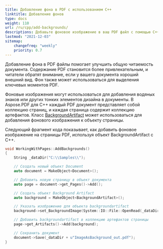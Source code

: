 ```yaml
---
title: Добавление фона в PDF с использованием C++
linktitle: Добавление фонов
type: docs
weight: 110
url: /ru/cpp/add-backgrounds/
descriptions: Добавьте фоновое изображение в ваш PDF файл с помощью C++. Используйте объект BackgroundArtifact.
lastmod: "2021-12-03"
sitemap:
    changefreq: "weekly"
    priority: 0.7
---
```


Добавление фона в PDF файлы помогает улучшить общую читаемость документа. Содержание PDF становится более привлекательным, и читатели обратят внимание, если у вашего документа хороший внешний вид. Фон также может использоваться для выделения ключевых моментов PDF.

Фоновые изображения могут использоваться для добавления водяных знаков или других тонких элементов дизайна в документы. В Aspose.PDF для C++ каждый PDF документ представляет собой коллекцию страниц, и каждая страница содержит коллекцию артефактов. Класс [BackgroundArtifact](https://reference.aspose.com/pdf/cpp/class/aspose.pdf.background_artifact) может использоваться для добавления фонового изображения к объекту страницы.

Следующий фрагмент кода показывает, как добавить фоновое изображение на страницы PDF, используя объект BackgroundArtifact с C++.

```cpp
void WorkingWithPages::AddBackgrounds()
{
    String _dataDir("C:\\Samples\\");

    // Создать новый объект Document
    auto document = MakeObject<Document>();

    // Добавить новую страницу в объект документа
    auto page = document->get_Pages()->Add();

    // Создать объект Background Artifact
    auto background = MakeObject<BackgroundArtifact>();

    // Указать изображение для объекта backgroundartifact
    background->set_BackgroundImage(System::IO::File::OpenRead(_dataDir + u"background.png"));

    // Добавить backgroundartifact в коллекцию артефактов страницы
    page->get_Artifacts()->Add(background);

    // Сохранить документ
    document->Save(_dataDir + u"ImageAsBackground_out.pdf");
}
```